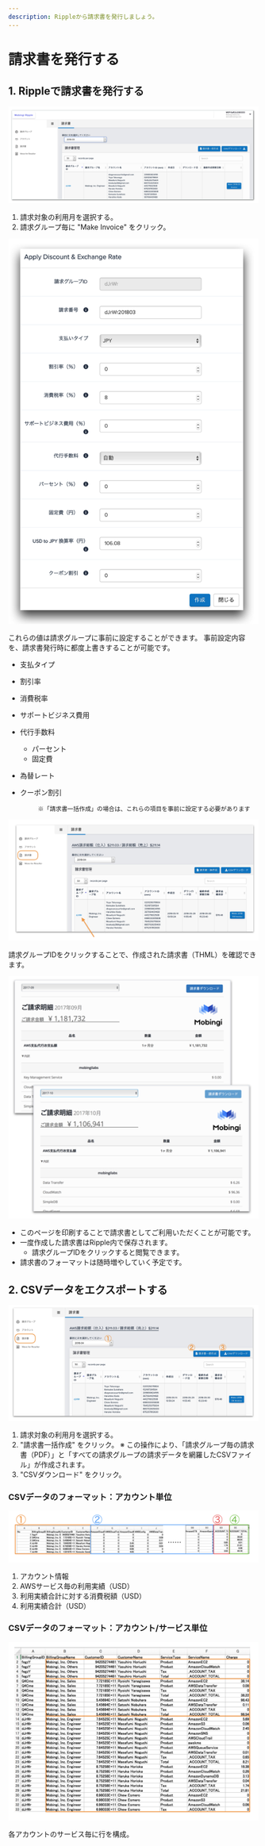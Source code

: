 ```yaml
---
description: Rippleから請求書を発行しましょう。
---
```


# 請求書を発行する

## 1. Rippleで請求書を発行する

![](../.gitbook/assets/dashboard.png)

1. 請求対象の利用月を選択する。
2. 請求グループ毎に "Make Invoice" をクリック。

![](../.gitbook/assets/discount_detail.png)



これらの値は請求グループに事前に設定することができます。 事前設定内容を、請求書発行時に都度上書きすることが可能です。

* 支払タイプ
* 割引率
* 消費税率
* サポートビジネス費用
* 代行手数料
  * パーセント
  * 固定費
* 為替レート
* クーポン割引

           ※「請求書一括作成」の場合は、これらの項目を事前に設定する必要があります

![](../.gitbook/assets/click_invoice.png)

請求グループIDをクリックすることで、作成された請求書（THML）を確認できます。

![](../.gitbook/assets/invoices.png)

* このページを印刷することで請求書としてご利用いただくことが可能です。
* 一度作成した請求書はRipple内で保存されます。
  * 請求グループIDをクリックすると閲覧できます。
* 請求書のフォーマットは随時増やしていく予定です。

## 2. CSVデータをエクスポートする

![](../.gitbook/assets/csv_invoice.png)



1. 請求対象の利用月を選択する。
2. "請求書一括作成" をクリック。 ※ この操作により、「請求グループ毎の請求書（PDF）」と「すべての請求グループの請求データを網羅したCSVファイル」が作成されます。
3. "CSVダウンロード" をクリック。

### CSVデータのフォーマット：アカウント単位

![](../.gitbook/assets/csv_account.png)



1. アカウント情報
2. AWSサービス毎の利用実績（USD）
3. 利用実績合計に対する消費税額（USD）
4. 利用実績合計（USD）

### CSVデータのフォーマット：アカウント/サービス単位

![](../.gitbook/assets/csv_service.png)

各アカウントのサービス毎に行を構成。

##  

